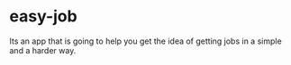 # easy-job
Its an app that is  going to help you get the idea of getting jobs in a simple and a harder way.

